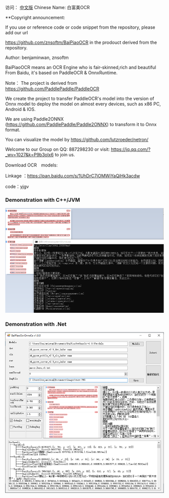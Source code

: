 
访问： [中文版](readme_cn.md)             Chinese Name: 白富美OCR

**Copyright announcement:

If you use or reference code or code snippet from the repository, please add our url 

https://github.com/znsoftm/BaiPiaoOCR   in the prodouct derived from the repository.


Author: benjaminwan, znsoftm

BaiPiaoOCR means an  OCR Engine who is fair-skinned,rich and beautiful  From Baidu, it's based on PaddleOCR & OnnxRuntime.

Note： The project is derived from https://github.com/PaddlePaddle/PaddleOCR

We create the project to transfer PaddleOCR's model into the version of Onnx model to deploy the model on almost every devices, such as x86 PC, Android & IOS.

We are using Paddle2ONNX (https://github.com/PaddlePaddle/Paddle2ONNX)  to transform it to Onnx format.




You can visualize the model by https://github.com/lutzroeder/netron/


Welcome to our Group on QQ: 887298230
or visit: https://jq.qq.com/?_wv=1027&k=P9b3olx6 to join us.


Download OCR　models:

Linkage ：https://pan.baidu.com/s/1UhDrC7iOMWiYaQiHk3acdw 

code：yjgv 



### Demonstration with C++/JVM

![avatar](test_imgs/test_cpp.png)

### Demonstration with  .Net

![avatar](test_imgs/test_cs.png)
